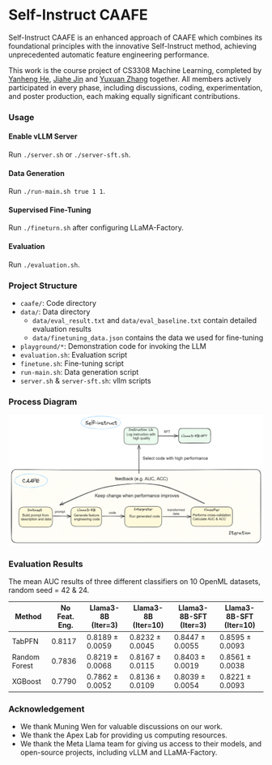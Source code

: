 # Self-Instruct CAAFE

Self-Instruct CAAFE is an enhanced approach of CAAFE which combines its foundational principles with the innovative Self-Instruct method, achieving unprecedented automatic feature engineering performance.

This work is the course project of CS3308 Machine Learning, completed by [Yanheng He](https://github.com/HenryHe0123), [Jiahe Jin](https://github.com/zizi0123) and [Yuxuan Zhang](https://github.com/zyx11451) together. All members actively participated in every phase, including discussions, coding, experimentation, and poster production, each making equally significant contributions.

### Usage

#### Enable vLLM Server

Run `./server.sh` or `./server-sft.sh`.

#### Data Generation 

Run `./run-main.sh true 1 1`.

#### Supervised Fine-Tuning

Run `./fineturn.sh` after configuring LLaMA-Factory.

#### Evaluation

Run `./evaluation.sh`.

### Project Structure

- `caafe/`: Code directory
- `data/`: Data directory
  - `data/eval_result.txt` and `data/eval_baseline.txt` contain detailed evaluation results
  - `data/finetuning_data.json` contains the data we used for fine-tuning
- `playground/*`: Demonstration code for invoking the LLM
- `evaluation.sh`: Evaluation script
- `finetune.sh`: Fine-tuning script
- `run-main.sh`: Data generation script
- `server.sh` & `server-sft.sh`: vllm scripts

### Process Diagram
![Process Diagram](process.png)

### Evaluation Results

The mean AUC results of three different classifiers on 10 OpenML datasets, random seed = 42 & 24.

| Method        | No Feat. Eng. | Llama3-8B (Iter=3) | Llama3-8B (Iter=10) | Llama3-8B-SFT (Iter=3) | Llama3-8B-SFT (Iter=10) |
| ------------- | ------------- | ------------------ | ------------------- | ---------------------- | ----------------------- |
| TabPFN        | 0.8117        | 0.8189 ± 0.0059    | 0.8232 ± 0.0045     | 0.8447 ± 0.0055        | 0.8595 ± 0.0093         |
| Random Forest | 0.7836        | 0.8219 ± 0.0068    | 0.8167 ± 0.0115     | 0.8403 ± 0.0019        | 0.8561 ± 0.0038         |
| XGBoost       | 0.7790        | 0.7862 ± 0.0052    | 0.8136 ± 0.0109     | 0.8039 ± 0.0054        | 0.8221 ± 0.0093         |

### Acknowledgement

* We thank Muning Wen for valuable discussions on our work.
* We thank the Apex Lab for providing us computing resources.
* We thank the Meta Llama team for giving us access to their models, and open-source projects, including vLLM and LLaMA-Factory.
